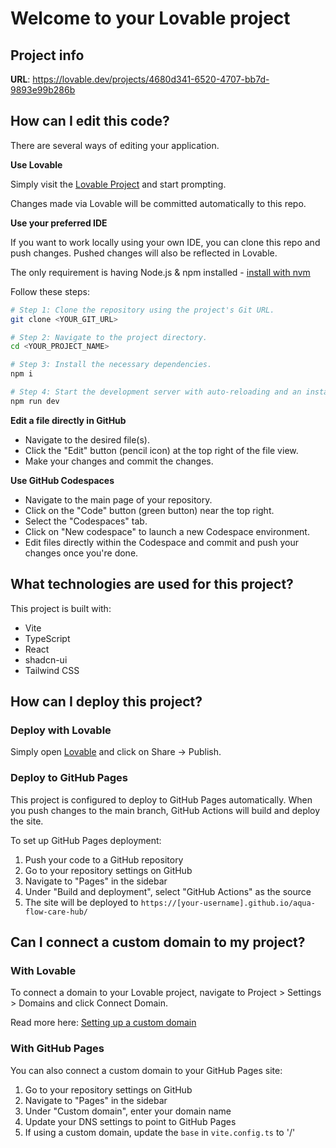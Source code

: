 # Welcome to your Lovable project

## Project info

**URL**: https://lovable.dev/projects/4680d341-6520-4707-bb7d-9893e99b286b

## How can I edit this code?

There are several ways of editing your application.

**Use Lovable**

Simply visit the [Lovable Project](https://lovable.dev/projects/4680d341-6520-4707-bb7d-9893e99b286b) and start prompting.

Changes made via Lovable will be committed automatically to this repo.

**Use your preferred IDE**

If you want to work locally using your own IDE, you can clone this repo and push changes. Pushed changes will also be reflected in Lovable.

The only requirement is having Node.js & npm installed - [install with nvm](https://github.com/nvm-sh/nvm#installing-and-updating)

Follow these steps:

```sh
# Step 1: Clone the repository using the project's Git URL.
git clone <YOUR_GIT_URL>

# Step 2: Navigate to the project directory.
cd <YOUR_PROJECT_NAME>

# Step 3: Install the necessary dependencies.
npm i

# Step 4: Start the development server with auto-reloading and an instant preview.
npm run dev
```

**Edit a file directly in GitHub**

- Navigate to the desired file(s).
- Click the "Edit" button (pencil icon) at the top right of the file view.
- Make your changes and commit the changes.

**Use GitHub Codespaces**

- Navigate to the main page of your repository.
- Click on the "Code" button (green button) near the top right.
- Select the "Codespaces" tab.
- Click on "New codespace" to launch a new Codespace environment.
- Edit files directly within the Codespace and commit and push your changes once you're done.

## What technologies are used for this project?

This project is built with:

- Vite
- TypeScript
- React
- shadcn-ui
- Tailwind CSS

## How can I deploy this project?

### Deploy with Lovable
Simply open [Lovable](https://lovable.dev/projects/4680d341-6520-4707-bb7d-9893e99b286b) and click on Share -> Publish.

### Deploy to GitHub Pages
This project is configured to deploy to GitHub Pages automatically. When you push changes to the main branch, GitHub Actions will build and deploy the site.

To set up GitHub Pages deployment:

1. Push your code to a GitHub repository
2. Go to your repository settings on GitHub
3. Navigate to "Pages" in the sidebar
4. Under "Build and deployment", select "GitHub Actions" as the source
5. The site will be deployed to `https://[your-username].github.io/aqua-flow-care-hub/`

## Can I connect a custom domain to my project?

### With Lovable
To connect a domain to your Lovable project, navigate to Project > Settings > Domains and click Connect Domain.

Read more here: [Setting up a custom domain](https://docs.lovable.dev/tips-tricks/custom-domain#step-by-step-guide)

### With GitHub Pages
You can also connect a custom domain to your GitHub Pages site:

1. Go to your repository settings on GitHub
2. Navigate to "Pages" in the sidebar
3. Under "Custom domain", enter your domain name
4. Update your DNS settings to point to GitHub Pages
5. If using a custom domain, update the `base` in `vite.config.ts` to '/'
